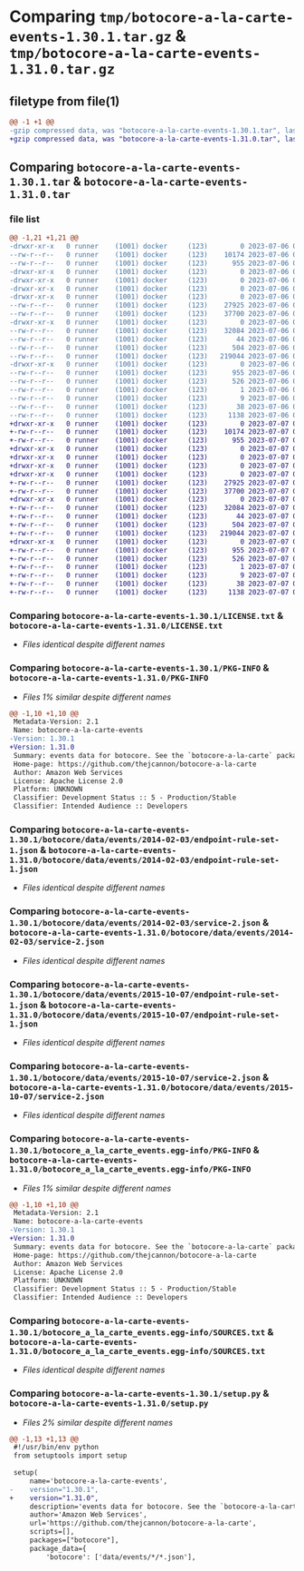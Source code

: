 # Comparing `tmp/botocore-a-la-carte-events-1.30.1.tar.gz` & `tmp/botocore-a-la-carte-events-1.31.0.tar.gz`

## filetype from file(1)

```diff
@@ -1 +1 @@
-gzip compressed data, was "botocore-a-la-carte-events-1.30.1.tar", last modified: Thu Jul  6 01:45:07 2023, max compression
+gzip compressed data, was "botocore-a-la-carte-events-1.31.0.tar", last modified: Fri Jul  7 01:43:58 2023, max compression
```

## Comparing `botocore-a-la-carte-events-1.30.1.tar` & `botocore-a-la-carte-events-1.31.0.tar`

### file list

```diff
@@ -1,21 +1,21 @@
-drwxr-xr-x   0 runner    (1001) docker     (123)        0 2023-07-06 01:45:07.818844 botocore-a-la-carte-events-1.30.1/
--rw-r--r--   0 runner    (1001) docker     (123)    10174 2023-07-06 01:45:07.000000 botocore-a-la-carte-events-1.30.1/LICENSE.txt
--rw-r--r--   0 runner    (1001) docker     (123)      955 2023-07-06 01:45:07.818844 botocore-a-la-carte-events-1.30.1/PKG-INFO
-drwxr-xr-x   0 runner    (1001) docker     (123)        0 2023-07-06 01:45:07.814844 botocore-a-la-carte-events-1.30.1/botocore/
-drwxr-xr-x   0 runner    (1001) docker     (123)        0 2023-07-06 01:45:07.814844 botocore-a-la-carte-events-1.30.1/botocore/data/
-drwxr-xr-x   0 runner    (1001) docker     (123)        0 2023-07-06 01:45:07.814844 botocore-a-la-carte-events-1.30.1/botocore/data/events/
-drwxr-xr-x   0 runner    (1001) docker     (123)        0 2023-07-06 01:45:07.818844 botocore-a-la-carte-events-1.30.1/botocore/data/events/2014-02-03/
--rw-r--r--   0 runner    (1001) docker     (123)    27925 2023-07-06 01:44:40.000000 botocore-a-la-carte-events-1.30.1/botocore/data/events/2014-02-03/endpoint-rule-set-1.json
--rw-r--r--   0 runner    (1001) docker     (123)    37700 2023-07-06 01:44:40.000000 botocore-a-la-carte-events-1.30.1/botocore/data/events/2014-02-03/service-2.json
-drwxr-xr-x   0 runner    (1001) docker     (123)        0 2023-07-06 01:45:07.818844 botocore-a-la-carte-events-1.30.1/botocore/data/events/2015-10-07/
--rw-r--r--   0 runner    (1001) docker     (123)    32084 2023-07-06 01:44:40.000000 botocore-a-la-carte-events-1.30.1/botocore/data/events/2015-10-07/endpoint-rule-set-1.json
--rw-r--r--   0 runner    (1001) docker     (123)       44 2023-07-06 01:44:40.000000 botocore-a-la-carte-events-1.30.1/botocore/data/events/2015-10-07/examples-1.json
--rw-r--r--   0 runner    (1001) docker     (123)      504 2023-07-06 01:44:40.000000 botocore-a-la-carte-events-1.30.1/botocore/data/events/2015-10-07/paginators-1.json
--rw-r--r--   0 runner    (1001) docker     (123)   219044 2023-07-06 01:44:40.000000 botocore-a-la-carte-events-1.30.1/botocore/data/events/2015-10-07/service-2.json
-drwxr-xr-x   0 runner    (1001) docker     (123)        0 2023-07-06 01:45:07.818844 botocore-a-la-carte-events-1.30.1/botocore_a_la_carte_events.egg-info/
--rw-r--r--   0 runner    (1001) docker     (123)      955 2023-07-06 01:45:07.000000 botocore-a-la-carte-events-1.30.1/botocore_a_la_carte_events.egg-info/PKG-INFO
--rw-r--r--   0 runner    (1001) docker     (123)      526 2023-07-06 01:45:07.000000 botocore-a-la-carte-events-1.30.1/botocore_a_la_carte_events.egg-info/SOURCES.txt
--rw-r--r--   0 runner    (1001) docker     (123)        1 2023-07-06 01:45:07.000000 botocore-a-la-carte-events-1.30.1/botocore_a_la_carte_events.egg-info/dependency_links.txt
--rw-r--r--   0 runner    (1001) docker     (123)        9 2023-07-06 01:45:07.000000 botocore-a-la-carte-events-1.30.1/botocore_a_la_carte_events.egg-info/top_level.txt
--rw-r--r--   0 runner    (1001) docker     (123)       38 2023-07-06 01:45:07.818844 botocore-a-la-carte-events-1.30.1/setup.cfg
--rw-r--r--   0 runner    (1001) docker     (123)     1138 2023-07-06 01:45:07.000000 botocore-a-la-carte-events-1.30.1/setup.py
+drwxr-xr-x   0 runner    (1001) docker     (123)        0 2023-07-07 01:43:58.727370 botocore-a-la-carte-events-1.31.0/
+-rw-r--r--   0 runner    (1001) docker     (123)    10174 2023-07-07 01:43:58.000000 botocore-a-la-carte-events-1.31.0/LICENSE.txt
+-rw-r--r--   0 runner    (1001) docker     (123)      955 2023-07-07 01:43:58.727370 botocore-a-la-carte-events-1.31.0/PKG-INFO
+drwxr-xr-x   0 runner    (1001) docker     (123)        0 2023-07-07 01:43:58.723370 botocore-a-la-carte-events-1.31.0/botocore/
+drwxr-xr-x   0 runner    (1001) docker     (123)        0 2023-07-07 01:43:58.723370 botocore-a-la-carte-events-1.31.0/botocore/data/
+drwxr-xr-x   0 runner    (1001) docker     (123)        0 2023-07-07 01:43:58.723370 botocore-a-la-carte-events-1.31.0/botocore/data/events/
+drwxr-xr-x   0 runner    (1001) docker     (123)        0 2023-07-07 01:43:58.723370 botocore-a-la-carte-events-1.31.0/botocore/data/events/2014-02-03/
+-rw-r--r--   0 runner    (1001) docker     (123)    27925 2023-07-07 01:43:28.000000 botocore-a-la-carte-events-1.31.0/botocore/data/events/2014-02-03/endpoint-rule-set-1.json
+-rw-r--r--   0 runner    (1001) docker     (123)    37700 2023-07-07 01:43:28.000000 botocore-a-la-carte-events-1.31.0/botocore/data/events/2014-02-03/service-2.json
+drwxr-xr-x   0 runner    (1001) docker     (123)        0 2023-07-07 01:43:58.727370 botocore-a-la-carte-events-1.31.0/botocore/data/events/2015-10-07/
+-rw-r--r--   0 runner    (1001) docker     (123)    32084 2023-07-07 01:43:28.000000 botocore-a-la-carte-events-1.31.0/botocore/data/events/2015-10-07/endpoint-rule-set-1.json
+-rw-r--r--   0 runner    (1001) docker     (123)       44 2023-07-07 01:43:28.000000 botocore-a-la-carte-events-1.31.0/botocore/data/events/2015-10-07/examples-1.json
+-rw-r--r--   0 runner    (1001) docker     (123)      504 2023-07-07 01:43:28.000000 botocore-a-la-carte-events-1.31.0/botocore/data/events/2015-10-07/paginators-1.json
+-rw-r--r--   0 runner    (1001) docker     (123)   219044 2023-07-07 01:43:28.000000 botocore-a-la-carte-events-1.31.0/botocore/data/events/2015-10-07/service-2.json
+drwxr-xr-x   0 runner    (1001) docker     (123)        0 2023-07-07 01:43:58.727370 botocore-a-la-carte-events-1.31.0/botocore_a_la_carte_events.egg-info/
+-rw-r--r--   0 runner    (1001) docker     (123)      955 2023-07-07 01:43:58.000000 botocore-a-la-carte-events-1.31.0/botocore_a_la_carte_events.egg-info/PKG-INFO
+-rw-r--r--   0 runner    (1001) docker     (123)      526 2023-07-07 01:43:58.000000 botocore-a-la-carte-events-1.31.0/botocore_a_la_carte_events.egg-info/SOURCES.txt
+-rw-r--r--   0 runner    (1001) docker     (123)        1 2023-07-07 01:43:58.000000 botocore-a-la-carte-events-1.31.0/botocore_a_la_carte_events.egg-info/dependency_links.txt
+-rw-r--r--   0 runner    (1001) docker     (123)        9 2023-07-07 01:43:58.000000 botocore-a-la-carte-events-1.31.0/botocore_a_la_carte_events.egg-info/top_level.txt
+-rw-r--r--   0 runner    (1001) docker     (123)       38 2023-07-07 01:43:58.727370 botocore-a-la-carte-events-1.31.0/setup.cfg
+-rw-r--r--   0 runner    (1001) docker     (123)     1138 2023-07-07 01:43:58.000000 botocore-a-la-carte-events-1.31.0/setup.py
```

### Comparing `botocore-a-la-carte-events-1.30.1/LICENSE.txt` & `botocore-a-la-carte-events-1.31.0/LICENSE.txt`

 * *Files identical despite different names*

### Comparing `botocore-a-la-carte-events-1.30.1/PKG-INFO` & `botocore-a-la-carte-events-1.31.0/PKG-INFO`

 * *Files 1% similar despite different names*

```diff
@@ -1,10 +1,10 @@
 Metadata-Version: 2.1
 Name: botocore-a-la-carte-events
-Version: 1.30.1
+Version: 1.31.0
 Summary: events data for botocore. See the `botocore-a-la-carte` package for more info.
 Home-page: https://github.com/thejcannon/botocore-a-la-carte
 Author: Amazon Web Services
 License: Apache License 2.0
 Platform: UNKNOWN
 Classifier: Development Status :: 5 - Production/Stable
 Classifier: Intended Audience :: Developers
```

### Comparing `botocore-a-la-carte-events-1.30.1/botocore/data/events/2014-02-03/endpoint-rule-set-1.json` & `botocore-a-la-carte-events-1.31.0/botocore/data/events/2014-02-03/endpoint-rule-set-1.json`

 * *Files identical despite different names*

### Comparing `botocore-a-la-carte-events-1.30.1/botocore/data/events/2014-02-03/service-2.json` & `botocore-a-la-carte-events-1.31.0/botocore/data/events/2014-02-03/service-2.json`

 * *Files identical despite different names*

### Comparing `botocore-a-la-carte-events-1.30.1/botocore/data/events/2015-10-07/endpoint-rule-set-1.json` & `botocore-a-la-carte-events-1.31.0/botocore/data/events/2015-10-07/endpoint-rule-set-1.json`

 * *Files identical despite different names*

### Comparing `botocore-a-la-carte-events-1.30.1/botocore/data/events/2015-10-07/service-2.json` & `botocore-a-la-carte-events-1.31.0/botocore/data/events/2015-10-07/service-2.json`

 * *Files identical despite different names*

### Comparing `botocore-a-la-carte-events-1.30.1/botocore_a_la_carte_events.egg-info/PKG-INFO` & `botocore-a-la-carte-events-1.31.0/botocore_a_la_carte_events.egg-info/PKG-INFO`

 * *Files 1% similar despite different names*

```diff
@@ -1,10 +1,10 @@
 Metadata-Version: 2.1
 Name: botocore-a-la-carte-events
-Version: 1.30.1
+Version: 1.31.0
 Summary: events data for botocore. See the `botocore-a-la-carte` package for more info.
 Home-page: https://github.com/thejcannon/botocore-a-la-carte
 Author: Amazon Web Services
 License: Apache License 2.0
 Platform: UNKNOWN
 Classifier: Development Status :: 5 - Production/Stable
 Classifier: Intended Audience :: Developers
```

### Comparing `botocore-a-la-carte-events-1.30.1/botocore_a_la_carte_events.egg-info/SOURCES.txt` & `botocore-a-la-carte-events-1.31.0/botocore_a_la_carte_events.egg-info/SOURCES.txt`

 * *Files identical despite different names*

### Comparing `botocore-a-la-carte-events-1.30.1/setup.py` & `botocore-a-la-carte-events-1.31.0/setup.py`

 * *Files 2% similar despite different names*

```diff
@@ -1,13 +1,13 @@
 #!/usr/bin/env python
 from setuptools import setup
 
 setup(
     name='botocore-a-la-carte-events',
-    version="1.30.1",
+    version="1.31.0",
     description='events data for botocore. See the `botocore-a-la-carte` package for more info.',
     author='Amazon Web Services',
     url='https://github.com/thejcannon/botocore-a-la-carte',
     scripts=[],
     packages=["botocore"],
     package_data={
         'botocore': ['data/events/*/*.json'],
```

